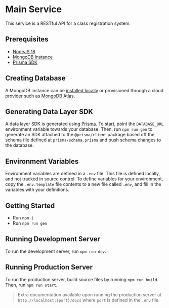 # Main Service

This service is a RESTful API for a class registration system.

## Prerequisites

- [NodeJS 18](https://nodejs.org)
- [MongoDB Instance](#creating-database)
- [Prisma SDK](#generating-data-layer-sdk)

## Creating Database

A MongoDB instance can be [installed locally](https://www.mongodb.com/docs/manual/installation/) or provisioned through a cloud provider such as [MongoDB Atlas](https://www.mongodb.com/docs/atlas/getting-started/).

## Generating Data Layer SDK

A data layer SDK is generated using [Prisma](https://www.prisma.io/). To start, point the `DATABASE_URL` environment variable towards your database. Then, run `npm run gen` to generate an SDK attached to the `@prisma/client` package based off the schema file defined at `prisma/schema.prisma` and push schema changes to the database.

## Environment Variables

Environment variables are defined in a `.env` file. This file is defined locally, and not tracked in source control. To define variables for your environment, copy the `.env.template` file contents to a new file called `.env`, and fill in the variables with your definitions.

## Getting Started

- Run `npm i`
- Run `npm run gen`

## Running Development Server

To run the development server, run `npm run dev`.

## Running Production Server

To run the production server, build source files by running `npm run build`. Then, run `npm run start`.
> Extra documentation available upon running the production server at `http://localhost:{port}/docs` where `port` is defined in the `.env` file.